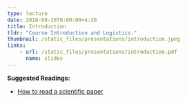 ```yaml
---
type: lecture
date: 2018-09-16T8:00:00+4:30
title: Introduction
tldr: "Course Introduction and Logistics."
thumbnail: /static_files/presentations/introduction.jpeg
links:
    - url: /static_files/presentations/introduction.pdf
      name: slides
---
```

**Suggested Readings:**
- [How to read a scientific paper](https://web.stanford.edu/class/ee384m/Handouts/HowtoReadPaper.pdf)

